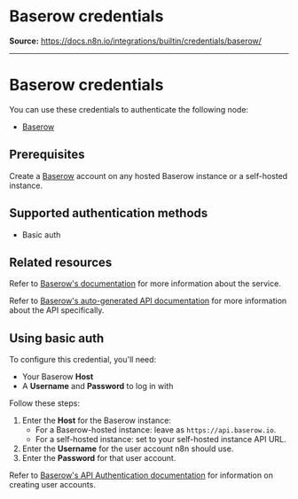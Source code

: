 # Baserow credentials

**Source:** https://docs.n8n.io/integrations/builtin/credentials/baserow/

---

# Baserow credentials

You can use these credentials to authenticate the following node:

- [Baserow](../../app-nodes/n8n-nodes-base.baserow/)

## Prerequisites

Create a [Baserow](https://baserow.io/) account on any hosted Baserow instance or a self-hosted instance.

## Supported authentication methods

- Basic auth

## Related resources

Refer to [Baserow's documentation](https://baserow.io/docs/index) for more information about the service.

Refer to [Baserow's auto-generated API documentation](https://baserow.io/api-docs) for more information about the API specifically.

## Using basic auth

To configure this credential, you'll need:

- Your Baserow **Host**
- A **Username** and **Password** to log in with

Follow these steps:

1. Enter the **Host** for the Baserow instance:
   - For a Baserow-hosted instance: leave as `https://api.baserow.io`.
   - For a self-hosted instance: set to your self-hosted instance API URL.
2. Enter the **Username** for the user account n8n should use.
3. Enter the **Password** for that user account.

Refer to [Baserow's API Authentication documentation](https://baserow.io/docs/apis/rest-api#authentication) for information on creating user accounts.

